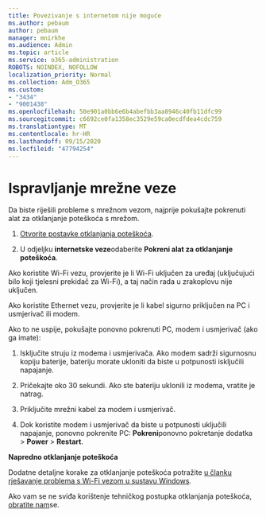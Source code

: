 ```yaml
---
title: Povezivanje s internetom nije moguće
ms.author: pebaum
author: pebaum
manager: mnirkhe
ms.audience: Admin
ms.topic: article
ms.service: o365-administration
ROBOTS: NOINDEX, NOFOLLOW
localization_priority: Normal
ms.collection: Adm_O365
ms.custom:
- "3434"
- "9001438"
ms.openlocfilehash: 50e901a0bb6e6b4abefbb3aa8946c40fb11dfc99
ms.sourcegitcommit: c6692ce0fa1358ec3529e59ca0ecdfdea4cdc759
ms.translationtype: MT
ms.contentlocale: hr-HR
ms.lasthandoff: 09/15/2020
ms.locfileid: "47794254"
---
```

# <a name="fix-network-connection"></a>Ispravljanje mrežne veze

Da biste riješili probleme s mrežnom vezom, najprije pokušajte pokrenuti alat za otklanjanje poteškoća s mrežom. 

1. [Otvorite postavke otklanjanja poteškoća](ms-settings:troubleshoot).

2. U odjeljku **internetske veze**odaberite **Pokreni alat za otklanjanje poteškoća**.

Ako koristite Wi-Fi vezu, provjerite je li Wi-Fi uključen za uređaj (uključujući bilo koji tjelesni prekidač za Wi-Fi), a taj način rada u zrakoplovu nije uključen.

Ako koristite Ethernet vezu, provjerite je li kabel sigurno priključen na PC i usmjerivač ili modem.

Ako to ne uspije, pokušajte ponovno pokrenuti PC, modem i usmjerivač (ako ga imate):

1. Isključite struju iz modema i usmjerivača. Ako modem sadrži sigurnosnu kopiju baterije, bateriju morate ukloniti da biste u potpunosti isključili napajanje.

2. Pričekajte oko 30 sekundi. Ako ste bateriju uklonili iz modema, vratite je natrag.

3. Priključite mrežni kabel za modem i usmjerivač.

4. Dok koristite modem i usmjerivač da biste u potpunosti uključili napajanje, ponovno pokrenite PC: **Pokreni**ponovno pokretanje dodatka  >  **Power**  >  **Restart**.

**Napredno otklanjanje poteškoća**

Dodatne detaljne korake za otklanjanje poteškoća potražite [u članku rješavanje problema s Wi-Fi vezom u sustavu Windows](https://support.microsoft.com/help/10741?ocid=SMC10741%2F). 

Ako vam se ne sviđa korištenje tehničkog postupka otklanjanja poteškoća, [obratite nam](https://support.microsoft.com/contactus)se.

